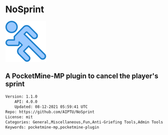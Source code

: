 # NoSprint
<img src="https://raw.githubusercontent.com/AIPTU/NoSprint/afd50ff406cb8288753de6fb1b1ed4979c7cd5b1/icon.png" width="128" height="128" />

## A PocketMine-MP plugin to cancel the player's sprint
```properties
Version: 1.1.0
    API: 4.0.0
    Updated: 08-12-2021 05:59:41 UTC
Repo: https://github.com/AIPTU/NoSprint
License: mit
Categories: General,Miscellaneous,Fun,Anti-Griefing Tools,Admin Tools
Keywords: pocketmine-mp,pocketmine-plugin
```